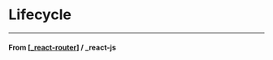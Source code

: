 # Lifecycle

---

#### **From** [[_react-router]] / \_react-js

[//begin]: # "Autogenerated link references for markdown compatibility"
[_react-router]: _react-router "Router API"
[//end]: # "Autogenerated link references"
